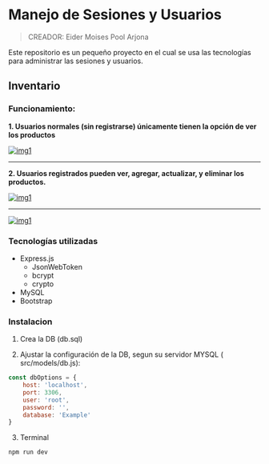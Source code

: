 # Manejo de Sesiones y Usuarios 

> CREADOR: Eider Moises Pool Arjona

Este repositorio es un pequeño proyecto en el cual se usa las tecnologías para administrar las sesiones y usuarios.
## Inventario
### Funcionamiento: 
**1. Usuarios normales (sin registrarse) únicamente tienen la opción de ver los productos**

[![img1](https://i.postimg.cc/nZbzMLqT/Captura-desde-2023-02-07-23-00-38.png "img1")](https://i.postimg.cc/nZbzMLqT/Captura-desde-2023-02-07-23-00-38.png "img1")

------------

**2. Usuarios registrados pueden ver, agregar, actualizar, y eliminar los productos.**

[![img1](https://i.postimg.cc/FRtsNp3d/Captura-desde-2023-02-07-22-54-17.png "img1")](https://i.postimg.cc/FRtsNp3d/Captura-desde-2023-02-07-22-54-17.png "img1")

------------

[![img1](https://i.postimg.cc/RCLVxcFh/Captura-desde-2023-02-07-22-59-51.png "img1")](https://i.postimg.cc/RCLVxcFh/Captura-desde-2023-02-07-22-59-51.png "img1")

### Tecnologías utilizadas
- Express.js
	- JsonWebToken
	- bcrypt
	- crypto
- MySQL
- Bootstrap

### Instalacion
1. Crea la DB (db.sql)


2. Ajustar la configuración de la DB, segun su servidor MYSQL ( src/models/db.js):
```javascript
const dbOptions = {
    host: 'localhost',
    port: 3306,
    user: 'root',
    password: '',
    database: 'Example'
}
```
3. Terminal

```bash
npm run dev
```










